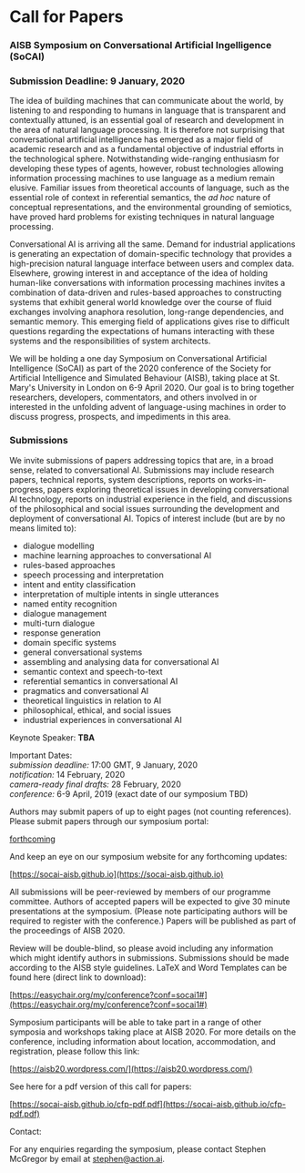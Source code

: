 # Call for Papers

### AISB Symposium on Conversational Artificial Ingelligence (SoCAI)
### Submission Deadline: 9 January, 2020

The idea of building machines that can communicate about the world, by listening to and responding to humans in language that is transparent and contextually attuned, is an essential goal of research and development in the area of natural language processing.  It is therefore not surprising that conversational artificial intelligence has emerged as a major field of academic research and as a fundamental objective of industrial efforts in the technological sphere.  Notwithstanding wide-ranging enthusiasm for developing these types of agents, however, robust technologies allowing information processing machines to use language as a medium remain elusive.  Familiar issues from theoretical accounts of language, such as the essential role of context in referential semantics, the _ad hoc_ nature of conceptual representations, and the environmental grounding of semiotics, have proved hard problems for existing techniques in natural language processing.

Conversational AI is arriving all the same.  Demand for industrial applications is generating an expectation of domain-specific technology that provides a high-precision natural language interface between users and complex data.  Elsewhere, growing interest in and acceptance of the idea of holding human-like conversations with information processing machines invites a combination of data-driven and rules-based approaches to constructing systems that exhibit general world knowledge over the course of fluid exchanges involving anaphora resolution, long-range dependencies, and semantic memory.  This emerging field of applications gives rise to difficult questions regarding the expectations of humans interacting with these systems and the responsibilities of system architects.

We will be holding a one day Symposium on Conversational Artificial Intelligence (SoCAI) as part of the 2020 conference of the Society for Artificial Intelligence and Simulated Behaviour (AISB), taking place at St. Mary's University in London on 6-9 April 2020.  Our goal is to bring together researchers, developers, commentators, and others involved in or interested in the unfolding advent of language-using machines in order to discuss progress, prospects, and impediments in this area.


### Submissions

We invite submissions of papers addressing topics that are, in a broad sense, related to conversational AI.  Submissions may include research papers, technical reports, system descriptions, reports on works-in-progress, papers exploring theoretical issues in developing conversational AI technology, reports on industrial experience in the field, and discussions of the philosophical and social issues surrounding the development and deployment of conversational AI.  Topics of interest include (but are by no means limited to):

- dialogue modelling
- machine learning approaches to conversational AI
- rules-based approaches
- speech processing and interpretation
- intent and entity classification
- interpretation of multiple intents in single utterances
- named entity recognition
- dialogue management
- multi-turn dialogue
- response generation
- domain specific systems
- general conversational systems
- assembling and analysing data for conversational AI
- semantic context and speech-to-text
- referential semantics in conversational AI
- pragmatics and conversational AI
- theoretical linguistics in relation to AI
- philosophical, ethical, and social issues
- industrial experiences in conversational AI


Keynote Speaker: **TBA**  

Important Dates:  
_submission deadline:_ 17:00 GMT, 9 January, 2020  
_notification:_ 14 February, 2020  
_camera-ready final drafts:_ 28 February, 2020  
_conference:_ 6-9 April, 2019 (exact date of our symposium TBD)

Authors may submit papers of up to eight pages (not counting references).  Please submit papers through our symposium portal:

[forthcoming](hold)

And keep an eye on our symposium website for any forthcoming updates:

[https://socai-aisb.github.io](https://socai-aisb.github.io)

All submissions will be peer-reviewed by members of our programme committee.  Authors of accepted papers will be expected to give 30 minute presentations at the symposium.  (Please note participating authors will be required to register with the conference.)  Papers will be published as part of the proceedings of AISB 2020.

Review will be double-blind, so please avoid including any information which might identify authors in submissions.  Submissions should be made according to the AISB style guidelines.  LaTeX and Word Templates can be found here (direct link to download):

[https://easychair.org/my/conference?conf=socai1#](https://easychair.org/my/conference?conf=socai1#)

Symposium participants will be able to take part in a range of other symposia and workshops taking place at AISB 2020.  For more details on the conference, including information about location, accommodation, and registration, please follow this link:

[https://aisb20.wordpress.com/](https://aisb20.wordpress.com/)

See here for a pdf version of this call for papers:

[https://socai-aisb.github.io/cfp-pdf.pdf](https://socai-aisb.github.io/cfp-pdf.pdf)

Contact:

For any enquiries regarding the symposium, please contact Stephen McGregor by email at [stephen@action.ai](mailto:stephen@action.ai).
